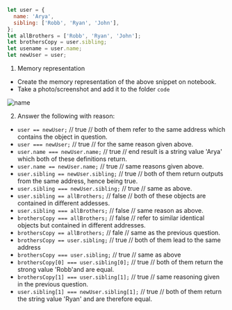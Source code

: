 ```js
let user = {
  name: 'Arya',
  sibling: ['Robb', 'Ryan', 'John'],
};
let allBrothers = ['Robb', 'Ryan', 'John'];
let brothersCopy = user.sibling;
let usename = user.name;
let newUser = user;
```

1. Memory representation

- Create the memory representation of the above snippet on notebook.
- Take a photo/screenshot and add it to the folder `code`

![name](IMG_4387.heic)

2. Answer the following with reason:

- `user == newUser;` // true // both of them refer to the same address which contains the object in question.
- `user === newUser;` // true // for the same reason given above.
- `user.name === newUser.name;` // true // end result is a string value 'Arya' which both of these definitions return.
- `user.name == newUser.name;` // true // same reasons given above.
- `user.sibling == newUser.sibling;` // true // both of them return outputs from the same address, hence being true.
- `user.sibling === newUser.sibling;` // true // same as above.
- `user.sibling == allBrothers;` // false // both of these objects are contained in different addesses.
- `user.sibling === allBrothers;` // false // same reason as above.
- `brothersCopy === allBrothers;` // false // refer to similar identical objects but contained in different addresses.
- `brothersCopy == allBrothers;` // fale // same as the previous question.
- `brothersCopy == user.sibling;` // true // both of them lead to the same address
- `brothersCopy === user.sibling;` // true // same as above
- `brothersCopy[0] === user.sibling[0];` // true // both of them return the strong value 'Robb'and are equal.
- `brothersCopy[1] === user.sibling[1];` // true // same reasoning given in the previous question.
- `user.sibling[1] === newUser.sibling[1];` // true // both of them return the string value 'Ryan' and are therefore equal.
